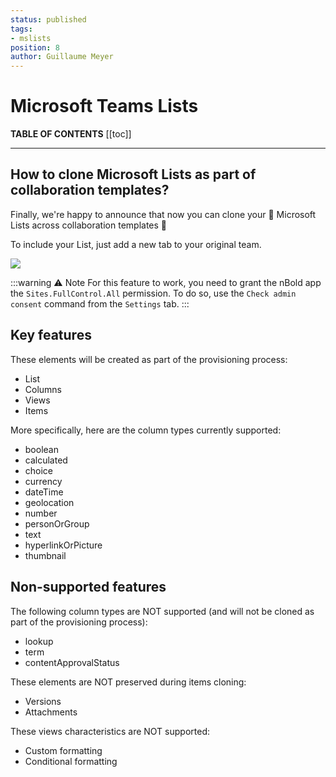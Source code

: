 ```yaml
---
status: published
tags:
- mslists
position: 8
author: Guillaume Meyer
---
```

# Microsoft Teams Lists

**TABLE OF CONTENTS**
[[toc]]

***

## How to clone Microsoft Lists as part of collaboration templates?

Finally, we're happy to announce that now you can clone your 📑 Microsoft Lists across collaboration templates 🎉

To include your List, just add a new tab to your original team.

![](/media/screenshot-2022-07-13-at-18-57-13.png)

:::warning ⚠️ Note
For this feature to work, you need to grant the nBold app the `Sites.FullControl.All` permission. To do so, use the `Check admin consent` command from the `Settings` tab.
:::

## Key features

These elements will be created as part of the provisioning process:

* List
* Columns
* Views
* Items

More specifically, here are the column types currently supported:

* boolean
* calculated
* choice
* currency
* dateTime
* geolocation
* number
* personOrGroup
* text
* hyperlinkOrPicture
* thumbnail

## Non-supported features

The following column types are NOT supported (and will not be cloned as part of the provisioning process):

* lookup
* term
* contentApprovalStatus

These elements are NOT preserved during items cloning:

* Versions
* Attachments

These views characteristics are NOT supported:

* Custom formatting
* Conditional formatting